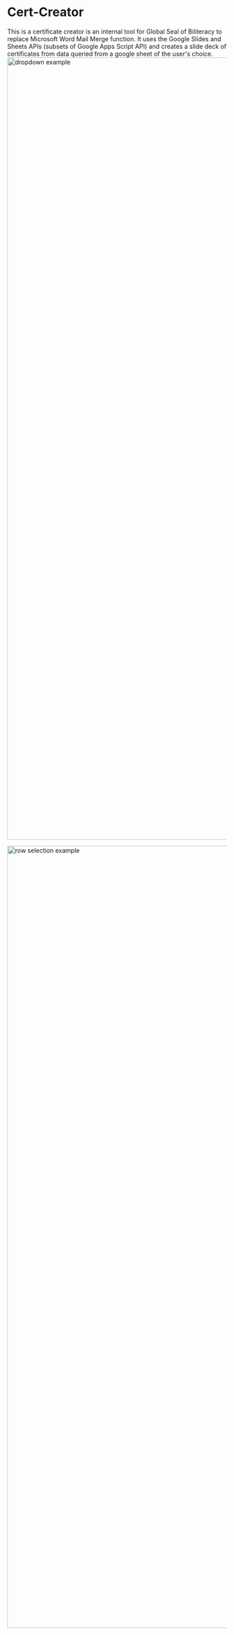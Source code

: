 # Cert-Creator
This is a certificate creator is an internal tool for Global Seal of Biliteracy to replace Microsoft Word Mail Merge function. It uses the Google Slides and Sheets APIs (subsets of Google Apps Script API) and creates a slide deck of certificates from data queried from a google sheet of the user's choice. 
<img width="1792" alt="dropdown example" src="https://user-images.githubusercontent.com/55898208/146053690-19054753-1fc7-4f66-a8f1-43db3cd85b3c.png">

<img width="1792" alt="row selection example" src="https://user-images.githubusercontent.com/55898208/146053795-169bb96c-3caf-4c6f-81c2-c4e14b124de5.png">
